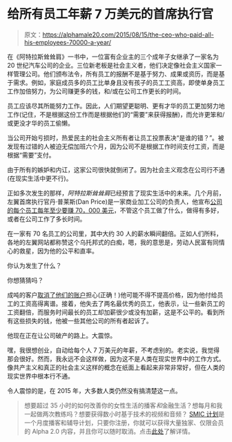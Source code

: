 # 给所有员工年薪 7 万美元的首席执行官

> 原文：<https://alphamale20.com/2015/08/15/the-ceo-who-paid-all-his-employees-70000-a-year/>

在《阿特拉斯耸耸肩》一书中，一位富有企业主的三个成年子女继承了一家名为 20 世纪汽车公司的企业。三位新老板是社会主义者，他们决定像社会主义国家一样管理公司。他们颁布法令，所有员工的报酬不是基于努力、成果或资历，而是基于需求。例如，家庭成员多的员工比单身且没有孩子的员工工资高，即使单身员工工作加倍努力，为公司赚更多的钱，和/或在公司工作更长的时间。

员工应该尽其所能努力工作。因此，人们期望更聪明、更有才华的员工更加努力地工作(记住，不是根据这份工作而是根据他们的“需要”来获得报酬)，而允许更笨和/或更没才华的员工偷懒。

当公司开始亏损时，热爱民主的社会主义所有者让员工投票表决“是谁的错？”。被发现有过错的人被迫无偿加班六个月，因为公司不是根据工作时间支付工资，而是根据“需要”支付。

由于所有的嫉妒和内讧，这家公司很快就倒闭了。因为社会主义观念在公司行不通(在现实生活中更不行)。

正如多次发生的那样，*阿特拉斯耸耸肩*已经预言了现实生活中的未来。几个月前，左翼首席执行官丹·普莱斯(Dan Price)是一家商业加工公司的负责人，他宣布[公司的每个员工每年至少要赚 70，000 美元](http://www.nytimes.com/2015/04/14/business/owner-of-gravity-payments-a-credit-card-processor-is-setting-a-new-minimum-wage-70000-a-year.html)，不管这个员工做了什么，做得有多好，或者在公司工作了多长时间。

在一家有 70 名员工的公司里，其中大约 30 人的薪水瞬间翻倍。正如人们所料，各地的左翼网站都称赞这个乌托邦式的白痴，嗯，我的意思是，劳动人民富有同情心的救星，因为他的公平和直率。

你认为发生了什么？

你想猜猜吗？

成吨的客户[取消了他们的账户](http://www.nytimes.com/2015/08/02/business/a-company-copes-with-backlash-against-the-raise-that-roared.html)担心(正确！)他可能不得不提高价格，因为他付给员工的工资高得离谱。接着，他失去了两名最优秀的员工，他表示，让一些新员工的工资翻倍，而服务时间最长的员工却加薪很少或没有加薪，这是不公平的。看到所有这些损失的钱，他被一些其他公司的所有者起诉了。

他现在正在让公司破产的路上。大震惊。

嘿，我很想创业，自动给每个人 7 万美元的年薪，不考虑别的。老实说，我觉得那会很好。然而，我永远不会这样做，因为这不是人类在现实世界中的工作方式。像共产主义和真正的社会主义这样的概念在纸面上看起来非常非常好，但在人类的现实世界中根本行不通。

令人震惊的是，在 2015 年，大多数人类仍然没有搞清楚这一点。

> 想要超过 35 小时的如何改善你的女性生活的播客*和*金融生活？想每月和我一起做两次教练吗？想要获得数小时基于技术的视频和音频？ [SMIC 计划](https://alphamale20.kartra.com/page/vIL17)是一个月度播客和辅导计划，只要你注册，你就可以获得大量独家、仅限会员的 Alpha 2.0 内容，并且你可以随时取消。点击[此处](https://alphamale20.kartra.com/page/vIL17)了解详情。
> 
> 